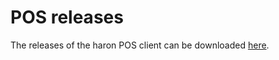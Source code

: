 # POS releases
The releases of the haron POS client can be downloaded [here](https://github.com/haronpos/pos_releases/releases).
